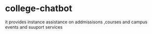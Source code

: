 # college-chatbot
it provides instance assistance on addmissisons ,courses and campus events and suuport services
